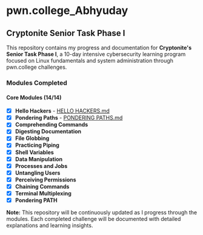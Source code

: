 # pwn.college_Abhyuday

## Cryptonite Senior Task Phase I

This repository contains my progress and documentation for **Cryptonite's Senior Task Phase I**, a 10-day intensive cybersecurity learning program focused on Linux fundamentals and system administration through pwn.college challenges.

###  Modules Completed

#### Core Modules (14/14)
- [x] **Hello Hackers** - [HELLO HACKERS.md](./HELLO%20HACKERS.md)
- [x] **Pondering Paths** - [PONDERING PATHS.md](./PONDERING%20PATHS.md)
- [x] **Comprehending Commands**
- [x] **Digesting Documentation**
- [x] **File Globbing**
- [x] **Practicing Piping**
- [x] **Shell Variables**
- [X] **Data Manipulation**
- [x] **Processes and Jobs**
- [x] **Untangling Users**
- [x] **Perceiving Permissions**
- [x] **Chaining Commands**
- [X] **Terminal Multiplexing**
- [x] **Pondering PATH**

**Note:** This repository will be continuously updated as I progress through the modules. Each completed challenge will be documented with detailed explanations and learning insights.


